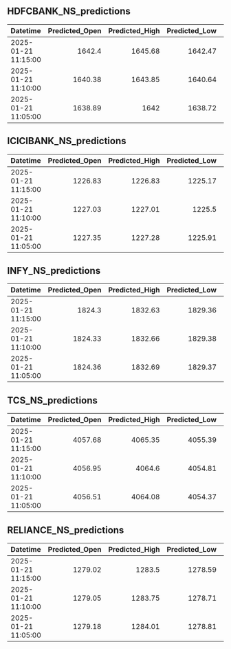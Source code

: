 ## HDFCBANK_NS_predictions
| Datetime            |   Predicted_Open |   Predicted_High |   Predicted_Low |   Predicted_Close |   Predicted_Volume |
|:--------------------|-----------------:|-----------------:|----------------:|------------------:|-------------------:|
| 2025-01-21 11:15:00 |          1642.4  |          1645.68 |         1642.47 |           1642.67 |            73000.6 |
| 2025-01-21 11:10:00 |          1640.38 |          1643.85 |         1640.64 |           1640.75 |            91971.6 |
| 2025-01-21 11:05:00 |          1638.89 |          1642    |         1638.72 |           1638.87 |           113943   |

## ICICIBANK_NS_predictions
| Datetime            |   Predicted_Open |   Predicted_High |   Predicted_Low |   Predicted_Close |   Predicted_Volume |
|:--------------------|-----------------:|-----------------:|----------------:|------------------:|-------------------:|
| 2025-01-21 11:15:00 |          1226.83 |          1226.83 |         1225.17 |           1225.45 |             198256 |
| 2025-01-21 11:10:00 |          1227.03 |          1227.01 |         1225.5  |           1225.83 |             190382 |
| 2025-01-21 11:05:00 |          1227.35 |          1227.28 |         1225.91 |           1226.29 |             182193 |

## INFY_NS_predictions
| Datetime            |   Predicted_Open |   Predicted_High |   Predicted_Low |   Predicted_Close |   Predicted_Volume |
|:--------------------|-----------------:|-----------------:|----------------:|------------------:|-------------------:|
| 2025-01-21 11:15:00 |          1824.3  |          1832.63 |         1829.36 |           1827.75 |            16977   |
| 2025-01-21 11:10:00 |          1824.33 |          1832.66 |         1829.38 |           1827.77 |            17235.2 |
| 2025-01-21 11:05:00 |          1824.36 |          1832.69 |         1829.37 |           1827.74 |            17708.4 |

## TCS_NS_predictions
| Datetime            |   Predicted_Open |   Predicted_High |   Predicted_Low |   Predicted_Close |   Predicted_Volume |
|:--------------------|-----------------:|-----------------:|----------------:|------------------:|-------------------:|
| 2025-01-21 11:15:00 |          4057.68 |          4065.35 |         4055.39 |           4062.72 |            14323   |
| 2025-01-21 11:10:00 |          4056.95 |          4064.6  |         4054.81 |           4061.51 |            14984.5 |
| 2025-01-21 11:05:00 |          4056.51 |          4064.08 |         4054.37 |           4060.42 |            15548.2 |

## RELIANCE_NS_predictions
| Datetime            |   Predicted_Open |   Predicted_High |   Predicted_Low |   Predicted_Close |   Predicted_Volume |
|:--------------------|-----------------:|-----------------:|----------------:|------------------:|-------------------:|
| 2025-01-21 11:15:00 |          1279.02 |          1283.5  |         1278.59 |           1279.33 |            99168.7 |
| 2025-01-21 11:10:00 |          1279.05 |          1283.75 |         1278.71 |           1279.36 |            88945.9 |
| 2025-01-21 11:05:00 |          1279.18 |          1284.01 |         1278.81 |           1279.36 |            79420   |


